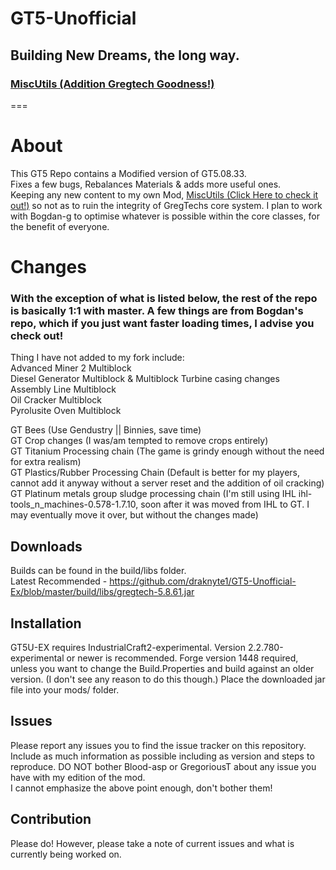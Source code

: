 # GT5-Unofficial  
## Building New Dreams, the long way.
### [MiscUtils (Addition Gregtech Goodness!)](https://github.com/draknyte1/MiscUtilities/wiki)
===

# About

This GT5 Repo contains a Modified version of GT5.08.33.  
Fixes a few bugs, Rebalances Materials & adds more useful ones.  
Keeping any new content to my own Mod, [MiscUtils (Click Here to check it out!)](https://github.com/draknyte1/MiscUtilities/wiki) so not as to ruin the integrity of GregTechs core system.
I plan to work with Bogdan-g to optimise whatever is possible within the core classes, for the benefit of everyone.

# Changes  
### With the exception of what is listed below, the rest of the repo is basically 1:1 with master. A few things are from Bogdan's repo, which if you just want faster loading times, I advise you check out!  
Thing I have not added to my fork include:  
Advanced Miner 2 Multiblock  
Diesel Generator Multiblock & Multiblock Turbine casing changes  
Assembly Line Multiblock  
Oil Cracker Multiblock  
Pyrolusite Oven Multiblock  
  
GT Bees (Use Gendustry || Binnies, save time)  
GT Crop changes (I was/am tempted to remove crops entirely)  
GT Titanium Processing chain (The game is grindy enough without the need for extra realism)  
GT Plastics/Rubber Processing Chain (Default is better for my players, cannot add it anyway without a server reset and the addition of oil cracking)  
GT Platinum metals group sludge processing chain (I'm still using IHL ihl-tools_n_machines-0.578-1.7.10, soon after it was moved from IHL to GT. I may eventually move it over, but without the changes made)  

## Downloads

Builds can be found in the build/libs folder.  
Latest Recommended - https://github.com/draknyte1/GT5-Unofficial-Ex/blob/master/build/libs/gregtech-5.8.61.jar

## Installation

GT5U-EX requires IndustrialCraft2-experimental. Version 2.2.780-experimental or newer is recommended.
Forge version 1448 required, unless you want to change the Build.Properties and build against an older version. (I don't see any reason to do this though.)
Place the downloaded jar file into your mods/ folder.

## Issues

Please report any issues you to find the issue tracker on this repository.   
Include as much information as possible including as version and steps to reproduce.
DO NOT bother Blood-asp or GregoriousT about any issue you have with my edition of the mod.  
I cannot emphasize the above point enough, don't bother them!  

## Contribution

Please do! However, please take a note of current issues and what is currently being worked on.
